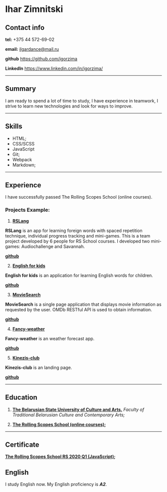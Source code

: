 # Ihar Zimnitski

## Contact info

**tel:** +375 44 572-69-02

**email:** ilgardance@mail.ru

**github** https://github.com/igorzima

**LinkedIn** https://www.linkedin.com/in/igorzima/

---

## Summary

I am ready to spend a lot of time to study, I have experience in teamwork, I strive to learn new technologies and look for ways to improve.

---

## Skills

- HTML;
- CSS/SCSS
- JavaScript
- Git;
- Webpack
- Markdown;

---

## Experience

I have successfully passed The Rolling Scopes School (online courses).

### Projects Example:

1. **[RSLang](https://rslang-team52-iudinaleksei.netlify.app/)**

**RSLang** is an app for learning foreign words with spaced repetition technique, individual progress tracking and mini-games. This is a team project developed by 6 people for RS School courses. I developed two mini-games: Audiochallenge and Savannah.

**[github](https://github.com/IudinAleksei/rslang)**

2. **[English for kids](https://igorzima-english-for-kids.netlify.app/)**

**English for kids** is an application for learning English words for children.

**[github](https://github.com/rolling-scopes-school/igorzima-RS2020Q1/tree/english-for-kids)**

3. **[MovieSearch](https://igorzima-movie-search.netlify.app/)**

**MovieSearch** is a single page application that displays movie information as requested by the user. OMDb RESTful API is used to obtain information.

**[github](https://github.com/rolling-scopes-school/igorzima-RS2020Q1/tree/movie-search)**

4. **[Fancy-weather](https://igorzima-fancy-weather.netlify.app/)**

**Fancy-weather** is an weather forecast app.

**[github](https://github.com/rolling-scopes-school/igorzima-RS2020Q1/tree/fancy-weather)**

5. **[Kinezis-club](http://www.kinezis-club.com/)**

**Kinezis-club** is an landing page.

**[github](https://github.com/igorzima/kinezis/tree/refactor/refactor_style)**

---

## Education

1. **[The Belarusian State University of Culture and Arts.](https://www.buk.by/eng/)**
   _Faculty of Traditional Belarusian Culture and Contemporary Arts;_

2. **[The Rolling Scopes School (online courses)](https://rs.school/js/);**

---

## Certificate

**[The Rolling Scopes School RS 2020 Q1 (JavaScript)](https://app.rs.school/certificate/ob3xib00);**

## English

I study English now. My English proficiency is _**A2**_.

